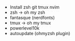 
- Install zsh git tmux nvim
- zsh -> oh my zsh
- fantasque (nerdfonts)
- tmux -> oh my tmux
- powerlevel10k
- autoupdate (ohmyzsh plugin)
